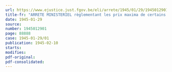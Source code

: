 ```yaml
---
url: https://www.ejustice.just.fgov.be/eli/arrete/1945/01/29/1945012901/justel
title-fr: "ARRETE MINISTERIEL règlementant les prix maxima de certains fromages"
date: 1945-01-29
source:
number: 1945012901
page: 88888
case: 1945-01-29/01
publication: 1945-02-10
starts:
modifies:
pdf-original:
pdf-consolidated:
---
```



